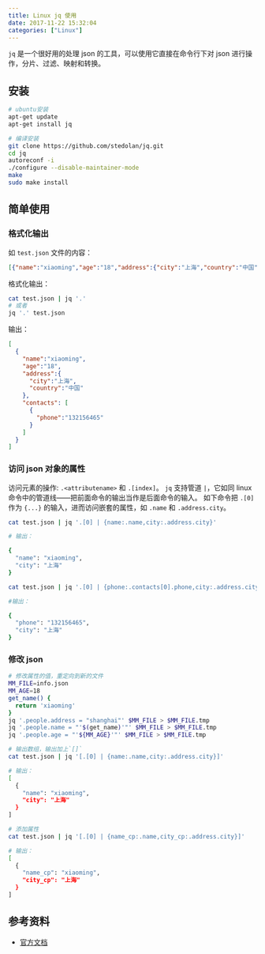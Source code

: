 ```yaml
---
title: Linux jq 使用
date: 2017-11-22 15:32:04
categories: ["Linux"]
---
```


`jq` 是一个很好用的处理 json 的工具，可以使用它直接在命令行下对 json 进行操作，分片、过滤、映射和转换。

<!-- more -->

## 安装
```bash
# ubuntu安装
apt-get update
apt-get install jq

# 编译安装
git clone https://github.com/stedolan/jq.git
cd jq
autoreconf -i
./configure --disable-maintainer-mode
make
sudo make install
```

## 简单使用
### 格式化输出
如 `test.json` 文件的内容：
```json
[{"name":"xiaoming","age":"18","address":{"city":"上海","country":"中国"},"contacts":[{"phone":"132156465"}]}]
```

格式化输出：
```bash
cat test.json | jq '.'
# 或者
jq '.' test.json
```

输出：
``` json
[
  {
    "name":"xiaoming",
	"age":"18",
	"address":{
	  "city":"上海",
	  "country":"中国"
	},
	"contacts": [
	  {
	    "phone":"132156465"
	  }
	]
  }
]
```

### 访问 json 对象的属性
访问元素的操作: `.<attributename>` 和 `.[index]`。
`jq` 支持管道 `|`，它如同 linux 命令中的管道线——把前面命令的输出当作是后面命令的输入。
如下命令把 `.[0]` 作为 `{...}` 的输入，进而访问嵌套的属性，如 `.name` 和 `.address.city`。

``` bash
cat test.json | jq '.[0] | {name:.name,city:.address.city}'

# 输出：

{
  "name": "xiaoming",
  "city": "上海"
}

cat test.json | jq '.[0] | {phone:.contacts[0].phone,city:.address.city}'

#输出：

{
  "phone": "132156465",
  "city": "上海"
}
```

### 修改 json
``` bash
# 修改属性的值，重定向到新的文件
MM_FILE=info.json
MM_AGE=18
get_name() {
  return 'xiaoming'
}
jq '.people.address = "shanghai"' $MM_FILE > $MM_FILE.tmp
jq '.people.name = "'$(get_name)'"' $MM_FILE > $MM_FILE.tmp
jq '.people.age = "'${MM_AGE}'"' $MM_FILE > $MM_FILE.tmp

# 输出数组，输出加上`[]`
cat test.json | jq '[.[0] | {name:.name,city:.address.city}]'

# 输出：
[
  {
    "name": "xiaoming",
	"city": "上海"
  }
]

# 添加属性
cat test.json | jq '[.[0] | {name_cp:.name,city_cp:.address.city}]'

# 输出：
[
  {
    "name_cp": "xiaoming",
	"city_cp": "上海"
  }
]
```

## 参考资料

- [官方文档](https://stedolan.github.io/jq/manual/)

